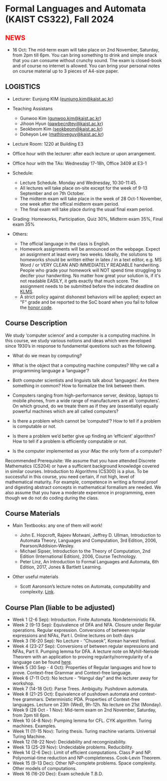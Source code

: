Formal Languages and Automata (KAIST CS322), Fall 2024
====================


<span style="color:red">NEWS</span>
---------------------
- 16 Oct: The mid-term exam will take place on 2nd November, Saturday, from 2pm till 6pm. You can bring something to drink and simple snack that you can consume without crunchy sound. The exam is closed-book and of course no internet is allowed. You can bring your personal notes on course material up to 3 pieces of A4-size paper.




LOGISTICS
---------------------
- Lecturer: Eunjung KIM (eunjung.kim@kaist.ac.kr)

- Teaching Assistans 
  - Gunwoo Kim (gunwoo.kim@kaist.ac.kr) 
  - Jihoon Hyun (qawbecrdtey@kaist.ac.kr)
  - Seokbeom Kim (seokbeom@kaist.ac.kr)
  - Doheyon Lee (mathloveguy@kaist.ac.kr)
    
- Lecture Room: 1220 at Building E3
  
- Office hour with the lecturer: after each lecture or upon arrangement.
- Office hour with the TAs: Wednesday 17-18h, Office 3409 at E3-1
  

  
- Schedule: 
  - Lecture Schedule. Monday and Wednesday, 10:30-11:45.
  - All lectures will take place on-site except for the week of 9-13 September and on 7th October.
  - The midterm exam will take place in the week of 28 Oct-1 November, one week after the offical midterm exam period.
  - The final exam will take place during the usual final exam period. 
     
- Grading: Homeworks, Participation, Quiz 30%, Midterm exam 35%, Final exam 35%
  
 
- Others:
  - The official language in the class is English. 
  - Homework assignments will be announced on the webpage. Expect an assignment at least every two weeks. Ideally, the solutions to homeworks should be written either in latex / in a text editor, e.g. MS Word / or VERY CLEAN AND IMMEDIATELY READABLE handwriting. People who grade your homework will NOT spend time struggling to decifer your handwriting. No matter how great your solution is, if it's not readable EASILY, it gets exactly that much score. The assignment needs to be submitted before the indicated deadline on [KLMS](https://klms.kaist.ac.kr/course/view.php?id=162187). 
  - A strict policy against dishonest behaviors will be applied; expect an "F" grade and be reported to the SoC board when you fail to follow the [honor code](https://cs.kaist.ac.kr/content?menu=309).


Course Description
-------------------
We study ‘computer science’ and a computer is a computing machine. In this course, we study various notions and ideas which were developed since 1930’s in response to fundamental questions such as the following. 
  - What do we mean by computing? 
  - What is the object that a computing machine computes? Why we call a programming language a ‘language’?
- Both computer scientists and linguists talk about ‘languages’. Are there something in common? How to formalize the link between them.
- Computers ranging from high-performance server, desktop, laptops to mobile phones, from a wide range of manufacturers are all ‘computers’. On which ground, do we treate them as if they are (essentially) equally powerful machines which are all called computers?
- Is there a problem which cannot be ‘computed’? How to tell if a problem is computable or not.
- Is there a problem we’d better give up finding an ‘efficient’ algorithm? How to tell if a problem is efficiently computable or not.
  
- Is the computer implemented as your iMac the only form of a computer? 

Recommended Prerequisite: We assume that you have attended Discrete Mathematics (CS204) or have a sufficient background knowledge covered in similar courses. Introduction to Algorithms (CS300) is a plus. 
To be successful in this course, you need certain, if not high, level of mathematical maturity. For example, competence in writing a formal proof and digesting abstract concepts in mathematical formalism are needed. 
We also assume that you have a moderate experience in programming, even though we do not do coding during the class.


Course Materials
-------------------
- Main Textbooks: any one of them will work! 
  - John E. Hopcroft, Rajeev Motwani, Jeffrey D. Ullman, Introduction to Automata Theory, Languages and Computation, 3rd Edition, 2006, Pearson/Addision-Wesley. 
  - Michael Sipser, Introduction to the Theory of Computation, 2nd Edition (International Edition), 2006, Course Technology. 
  - Peter Linz, An Introduction to Formal Languages and Automata, 6th Edition, 2017, Jones & Bartlett Learning.

- Other useful materials
  - Scott Aaronson’s lecture notes on Automata, computability and complexity. [Link](https://ocw.mit.edu/courses/6-045j-automata-computability-and-complexity-spring-2011/pages/lecture-notes/).

 
Course Plan (liable to be adjusted)
------------
- Week 1 (2-6 Sep): Introduction. Finite Automata. Nondeterministic FA.
- Week 2 (9-13 Sep): Equivalence of DFA and NFA. Closure under Regular operations. Regular expression. Conversions of between regular expressions and NFAs, Part I. 
  Online lectures on both days
- Week 3 (16-20 Sep): No Lecture - “Chuseok”, Korean harvest festival. 
- Week 4 (23-27 Sep): Conversions of between regular expressions and NFAs, Part II. Pumping lemma for DFA. 
    A lecture note on Myhill-Nerode Theorem with an application to proving regularity/nonregularity of a language can be found [here](https://santoshv.github.io/2019CS4510/L911_scribed.pdf).
- Week 5 (30 Sep - 4 Oct): Properties of Regular languages and how to prove. Context-free Grammar and Context-free language.
- Week 6 (7-11 Oct): No lecture - “Hangul day” and the lecturer away for workshop.
- Week 7 (14-18 Oct): Parse Trees. Ambiguity. Pushdown automata. 
- Week 8 (21-25 Oct): Equivalence of pushdown automata and context-free grammars. Deterministic PDA. Properties of Context-free languages. Lecture on 23th (Wed), 9h-12h. No lecture on 21st (Monday).
- Week 9 (28 Oct - 1 Nov): Mid-term exam on 2nd November, Saturday, from 2pm till 6pm.
- Week 10 (4-8 Nov): Pumping lemma for CFL. CYK algorithm. Turing machines. Examples. 
- Week 11 (11-15 Nov): Turing thesis. Turing machine variants. Universal Turing Machine.  
- Week 12 (18-22 Nov): Decidability and recongnizability. 
- Week 13 (25-29 Nov): Undecidable problems. Reducibility. 
- Week 14 (2-6 Dec): Limit of efficient computations. Class P and NP. Polynomial-time reduction and NP-completeness. Cook-Levin Theorem. 
- Week 15 (9-13 Dec): Other NP-complete problems. Space complexity. Other models of computations.
- Week 16 (16-20 Dec): Exam schedule T.B.D.


